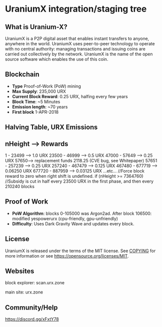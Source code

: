 UraniumX integration/staging tree
==================================

What is Uranium-X?
--------------------
UraniumX is a P2P digital asset that enables instant transfers to anyone, anywhere 
in the world.  UraniumX uses peer-to-peer technology to operate with no central 
authority: managing transactions and issuing coins are carried out collectively 
by the network. UraniumX is the name of the open source software which enables 
the use of this coin.

Blockchain
----------
- **Type** Proof-of-Work (PoW) mining
- **Max Supply**: 235,000 URX
- **Current Block Reward**: 0.25 URX, halfing every few years
- **Block Time**: ~5 Minutes
- **Emission length**: ~70 years
- **First block** 1-APR-2018

Halving Table, URX Emissions
----------
nHeight --> Rewards
----------

1 - 23499 --> 1.0 URX
23500 - 46999 --> 0.5 URX
47000 - 57649 --> 0.25 URX
57650--> replacement funds 2118.25 (CVE bug, see Whitepaper)
57651 - 257239 --> 0.25 URX
257240 - 467479 --> 0.125 URX
467480 - 677719 --> 0.06250 URX
677720 - 887959 -->  0.03125 URX
...etc...
//Force block reward to zero when right shift is undefined.
    if (nHeight >= 7364760)
//Subsidy is cut in half every 23500 URX in the first phase, and then every 210240 blocks

Proof of Work
-------------
- **PoW Algorithm**: blocks 0-105000 was Argon2ad. After block 106500: modified yespowerurx (cpu-friendly, gpu-unfriendly)
- **Difficulty**: Uses Dark Gravity Wave and updates every block.

License
-------
UraniumX is released under the terms of the MIT license. See 
[COPYING](COPYING) for more information or see https://opensource.org/licenses/MIT.

Websites
-------
block explorer: scan.urx.zone

main site: urx.zone

Community/Help
-------
https://discord.gg/xFxtY78

